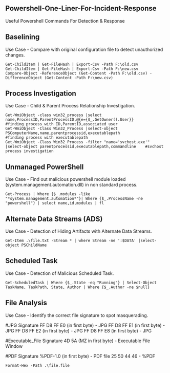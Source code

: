 ## Powershell-One-Liner-For-Incident-Response
Useful Powershell Commands For Detection & Response

## Baselining
Use Case - Compare with original configuration file to detect unauthorized changes.
```
Get-ChildItem | Get-FileHash | Export-Csv -Path F:\old.csv
Get-ChildItem | Get-FileHash | Export-Csv -Path F:\new.csv
Compare-Object -ReferenceObject (Get-Content -Path F:\old.csv) -DifferenceObject (Get-Content -Path F:\new.csv)
```

## Process Investigation
Use Case - Child & Parent Process Relationship Investigation.
```
Get-WmiObject -class win32_process |select name,ProcessID,ParentProcessID,@{e={$_.GetOwner().User}}                          #finding process with ID,ParentID,associated_user
Get-WmiObject -Class Win32_Process |select-object PSComputerName,name,parentprocessid,executablepath                         #finding process with executablepath
Get-WmiObject -Class Win32_Process -filter "name='svchost.exe'" |select-object parentprocessid,executablepath,commandline    #svchost process investigation
```

## Unmanaged PowerShell 
Use Case - Find out malicious powershell module loaded (system.management.automation.dll) in non standard process.
```
Get-Process | Where {$_.modules -like "*system.management.automation*"}| Where {$_.ProcessName -ne "powershell"} | select name,id,modules | fl
```

## Alternate Data Streams (ADS)
Use Case - Detection of Hiding Artifacts with Alternate Data Streams.
```
Get-Item .\file.txt -Stream * | where Stream -ne ':$DATA' |select-object PSChildName
```

## Scheduled Task
Use Case - Detection of Malicious Scheduled Task.
```
Get-ScheduledTask | Where {$_.State -eq "Running"} | Select-Object TaskName, TaskPath, State, Author | Where {$_.Author -ne $null}
```

## File Analysis
Use Case - Identify the correct file signature to spot masquerading.

#JPG Signature
FF D8 FF E0 (in first byte) - JPG 
FF D8 FF E1 (in first byte) - JPG
FF D8 FF E2 (in first byte) - JPG
FF D8 FF E8 (in first byte) - JPG

#Executable_File Signature
4D 5A (MZ in first byte) - Executable File Window

#PDF Signature
%PDF-1.0  (in first byte) - PDF file
25 50 44 46 - %PDF
```
Format-Hex -Path .\file.file
```
